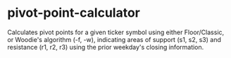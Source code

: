 # pivot-point-calculator
Calculates pivot points for a given ticker symbol using either Floor/Classic, or Woodie's algorithm (-f, -w), indicating areas of support (s1, s2, s3) and resistance (r1, r2, r3) using the prior weekday's closing information.

